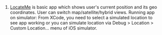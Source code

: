 1. [LocateMe](https://github.com/atifazad/ios/tree/master/LocateMe) is basic app which shows user's current position and its geo coordinates. User can switch map/satellite/hybrid views.
Running app on simulator: From XCode, you need to select a simulated location to see app working or you can simulate location via Debug > Location > Custom Location... menu of iOS simulator.
